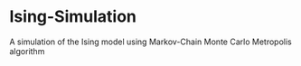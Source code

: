 # Ising-Simulation
A simulation of the Ising model using Markov-Chain Monte Carlo Metropolis algorithm
